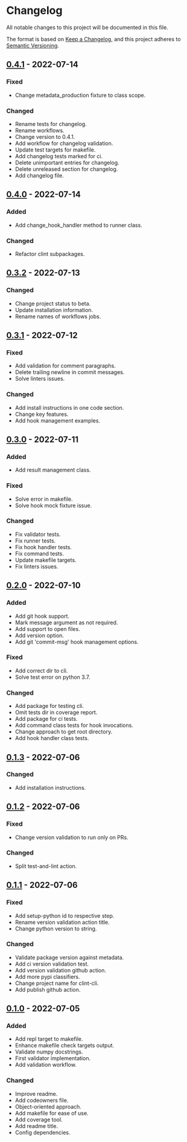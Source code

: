 # Changelog
All notable changes to this project will be documented in this file.

The format is based on [Keep a Changelog](https://keepachangelog.com/en/1.0.0/),
and this project adheres to [Semantic Versioning](https://semver.org/spec/v2.0.0.html).

## [0.4.1] - 2022-07-14
### Fixed
- Change metadata_production fixture to class scope.

### Changed
- Rename tests for changelog.
- Rename workflows.
- Change version to 0.4.1.
- Add workflow for changelog validation.
- Update test targets for makefile.
- Add changelog tests marked for ci.
- Delete unimportant entries for changelog.
- Delete unreleased section for changelog.
- Add changelog file.

## [0.4.0] - 2022-07-14
### Added
- Add change_hook_handler method to runner class.

### Changed
- Refactor clint subpackages.

## [0.3.2] - 2022-07-13
### Changed
- Change project status to beta.
- Update installation information.
- Rename names of workflows jobs.

## [0.3.1] - 2022-07-12
### Fixed
- Add validation for comment paragraphs.
- Delete trailing newline in commit messages.
- Solve linters issues.

### Changed
- Add install instructions in one code section.
- Change key features.
- Add hook management examples.

## [0.3.0] - 2022-07-11
### Added
- Add result management class.

### Fixed
- Solve error in makefile.
- Solve hook mock fixture issue.

### Changed
- Fix validator tests.
- Fix runner tests.
- Fix hook handler tests.
- Fix command tests.
- Update makefile targets.
- Fix linters issues.

## [0.2.0] - 2022-07-10
### Added
- Add git hook support.
- Mark message argument as not required.
- Add support to open files.
- Add version option.
- Add git 'commit-msg' hook management options.

### Fixed
- Add correct dir to cli.
- Solve test error on python 3.7.

### Changed
- Add package for testing cli.
- Omit tests dir in coverage report.
- Add package for ci tests.
- Add command class tests for hook invocations.
- Change approach to get root directory.
- Add hook handler class tests.

## [0.1.3] - 2022-07-06
### Changed
- Add installation instructions.

## [0.1.2] - 2022-07-06
### Fixed
- Change version validation to run only on PRs.

### Changed
- Split test-and-lint action.

## [0.1.1] - 2022-07-06
### Fixed
- Add setup-python id to respective step.
- Rename version validation action title.
- Change python version to string.

### Changed
- Validate package version against metadata.
- Add ci version validation test.
- Add version validation github action.
- Add more pypi classifiers.
- Change project name for clint-cli.
- Add publish github action.

## [0.1.0] - 2022-07-05
### Added
- Add repl target to makefile.
- Enhance makefile check targets output.
- Validate numpy docstrings.
- First validator implementation.
- Add validation workflow.

### Changed
- Improve readme.
- Add codeowners file.
- Object-oriented approach.
- Add makefile for ease of use.
- Add coverage tool.
- Add readme title.
- Config dependencies.

[Unreleased]: https://github.com/rcisterna/clint/compare/v0.4.1...HEAD
[0.4.1]: https://github.com/rcisterna/clint/compare/v0.4.0...v0.4.1
[0.4.0]: https://github.com/rcisterna/clint/compare/v0.3.2...v0.4.0
[0.3.2]: https://github.com/rcisterna/clint/compare/v0.3.1...v0.3.2
[0.3.1]: https://github.com/rcisterna/clint/compare/v0.3.0...v0.3.1
[0.3.0]: https://github.com/rcisterna/clint/compare/v0.2.0...v0.3.0
[0.2.0]: https://github.com/rcisterna/clint/compare/v0.1.3...v0.2.0
[0.1.3]: https://github.com/rcisterna/clint/compare/v0.1.2...v0.1.3
[0.1.2]: https://github.com/rcisterna/clint/compare/v0.1.1...v0.1.2
[0.1.1]: https://github.com/rcisterna/clint/compare/v0.1.0...v0.1.1
[0.1.0]: https://github.com/rcisterna/clint/releases/tag/v0.1.0
